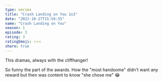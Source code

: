 ```yaml
---
type: series
title: "Crash Landing on You 1x3"
date: "2022-10-27T15:58:35"
name: "Crash Landing on You"
season: 1
episode: 3
rating: 3
ratingEmoji: ⭐️⭐️⭐️
share: true
---
```


This dramas, always with the cliffhanger!

So funny the part of the awards. How the "most handsome" didn't want any reward but then was content to know "she chose me" 😂
